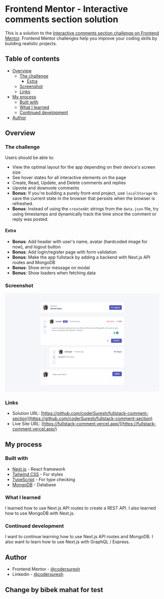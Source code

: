 # Frontend Mentor - Interactive comments section solution

This is a solution to the [Interactive comments section challenge on Frontend Mentor](https://www.frontendmentor.io/challenges/interactive-comments-section-iG1RugEG9). Frontend Mentor challenges help you improve your coding skills by building realistic projects.

## Table of contents

- [Overview](#overview)
  - [The challenge](#the-challenge)
    - [Extra](#extra)
  - [Screenshot](#screenshot)
  - [Links](#links)
- [My process](#my-process)
  - [Built with](#built-with)
  - [What I learned](#what-i-learned)
  - [Continued development](#continued-development)
- [Author](#author)

## Overview

### The challenge

Users should be able to:

- View the optimal layout for the app depending on their device's screen size
- See hover states for all interactive elements on the page
- Create, Read, Update, and Delete comments and replies
- Upvote and downvote comments
- **Bonus**: If you're building a purely front-end project, use `localStorage` to save the current state in the browser that persists when the browser is refreshed.
- **Bonus**: Instead of using the `createdAt` strings from the `data.json` file, try using timestamps and dynamically track the time since the comment or reply was posted.

#### Extra
- **Bonus**: Add header with user's name, avatar (hardcoded image for now), and logout button
- **Bonus**: Add login/register page with form validation
- **Bonus**: Make the app fullstack by adding a backend with Next.js API routes and MongoDB
- **Bonus**: Show error message on modal
- **Bonus**: Show loaders when fetching data

### Screenshot

![](/public/screenshot.png)

### Links

- Solution URL: [https://github.com/coderSuresh/fullstack-comment-section](https://github.com/coderSuresh/fullstack-comment-section)
- Live Site URL: [https://fullstack-comment.vercel.app/](https://fullstack-comment.vercel.app/)

## My process

### Built with

- [Next.js](https://nextjs.org/) - React framework
- [Tailwind CSS](https://tailwindcss.com/) - For styles
- [TypeScript](https://www.typescriptlang.org/) - For type checking
- [MongoDB](https://www.mongodb.com/) - Database


### What I learned

I learned how to use Next.js API routes to create a REST API. I also learned how to use MongoDB with Next.js.

### Continued development

I want to continue learning how to use Next.js API routes and MongoDB. I also want to learn how to use Next.js with GraphQL / Express.

## Author

- Frontend Mentor - [@codersuresh](https://www.frontendmentor.io/profile/codersuresh)
- Linkedin - [@codersuresh](https://www.linkedin.com/in/codersuresh)


## Change by bibek mahat for test
